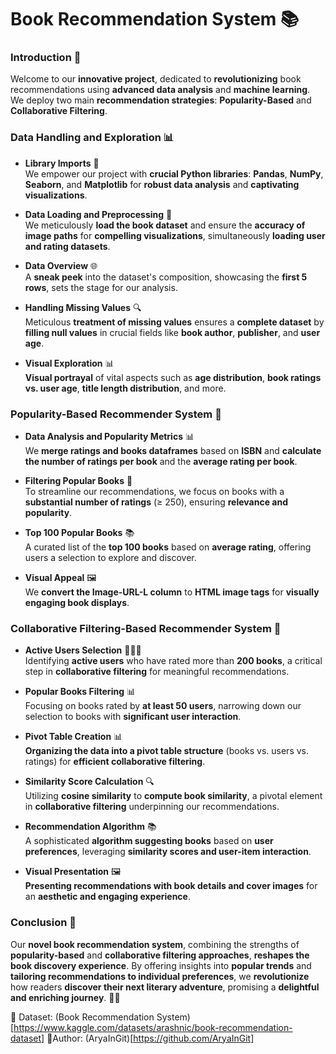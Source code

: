 # Book Recommendation System 📚

### **Introduction** 🚀
Welcome to our **innovative project**, dedicated to **revolutionizing** book recommendations using **advanced data analysis** and **machine learning**. We deploy two main **recommendation strategies**: **Popularity-Based** and **Collaborative Filtering**.

### **Data Handling and Exploration** 📊

- **Library Imports** 📖  
   We empower our project with **crucial Python libraries**: **Pandas**, **NumPy**, **Seaborn**, and **Matplotlib** for **robust data analysis** and **captivating visualizations**.

- **Data Loading and Preprocessing** 📂  
   We meticulously **load the book dataset** and ensure the **accuracy of image paths** for **compelling visualizations**, simultaneously **loading user and rating datasets**.

- **Data Overview** 🌐  
   A **sneak peek** into the dataset's composition, showcasing the **first 5 rows**, sets the stage for our analysis.

- **Handling Missing Values** 🔍  
   Meticulous **treatment of missing values** ensures a **complete dataset** by **filling null values** in crucial fields like **book author**, **publisher**, and **user age**.

- **Visual Exploration** 📊  
   **Visual portrayal** of vital aspects such as **age distribution**, **book ratings vs. user age**, **title length distribution**, and more.

### **Popularity-Based Recommender System** 🌟

- **Data Analysis and Popularity Metrics** 📊  
   We **merge ratings and books dataframes** based on **ISBN** and **calculate the number of ratings per book** and the **average rating per book**.

- **Filtering Popular Books** 🎯  
   To streamline our recommendations, we focus on books with a **substantial number of ratings** (≥ 250), ensuring **relevance and popularity**.

- **Top 100 Popular Books** 📚  
   A curated list of the **top 100 books** based on **average rating**, offering users a selection to explore and discover.

- **Visual Appeal** 🖼️  
   We **convert the Image-URL-L column** to **HTML image tags** for **visually engaging book displays**.

### **Collaborative Filtering-Based Recommender System** 🤝

- **Active Users Selection** 🧑‍🤝‍🧑  
   Identifying **active users** who have rated more than **200 books**, a critical step in **collaborative filtering** for meaningful recommendations.

- **Popular Books Filtering** 📊  
   Focusing on books rated by **at least 50 users**, narrowing down our selection to books with **significant user interaction**.

- **Pivot Table Creation** 📊  
   **Organizing the data into a pivot table structure** (books vs. users vs. ratings) for **efficient collaborative filtering**.

- **Similarity Score Calculation** 🔍  
   Utilizing **cosine similarity** to **compute book similarity**, a pivotal element in **collaborative filtering** underpinning our recommendations.

- **Recommendation Algorithm** 📚  
   A sophisticated **algorithm suggesting books** based on **user preferences**, leveraging **similarity scores and user-item interaction**.

- **Visual Presentation** 🖼️  
   **Presenting recommendations with book details and cover images** for an **aesthetic and engaging experience**.

### **Conclusion** 🌠

Our **novel book recommendation system**, combining the strengths of **popularity-based** and **collaborative filtering approaches**, **reshapes the book discovery experience**. By offering insights into **popular trends** and **tailoring recommendations to individual preferences**, we **revolutionize** how readers **discover their next literary adventure**, promising a **delightful and enriching journey**. 📖🌟

🔗 Dataset: (Book Recommendation System)[https://www.kaggle.com/datasets/arashnic/book-recommendation-dataset]
👤Author: (AryaInGit)[https://github.com/AryaInGit]
